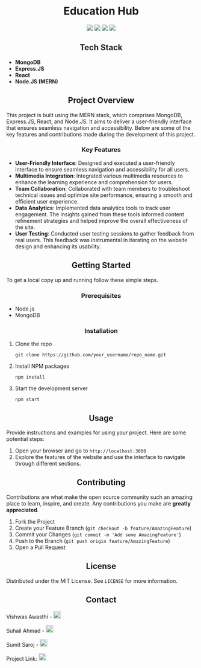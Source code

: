 <h1 align="center">Education Hub</h1>

<p align="center">
  <img src="https://img.shields.io/badge/MongoDB-47A248?style=for-the-badge&logo=mongodb&logoColor=white"/>
  <img src="https://img.shields.io/badge/Express.JS-000000?style=for-the-badge&logo=express&logoColor=white"/>
  <img src="https://img.shields.io/badge/React-61DAFB?style=for-the-badge&logo=react&logoColor=white"/>
  <img src="https://img.shields.io/badge/Node.JS-339933?style=for-the-badge&logo=node.js&logoColor=white"/>
</p>

<h2 align="center">Tech Stack</h2>
<ul>
  <li><strong>MongoDB</strong></li>
  <li><strong>Express.JS</strong></li>
  <li><strong>React</strong></li>
  <li><strong>Node.JS (MERN)</strong></li>
</ul>

<h2 align="center">Project Overview</h2>
<p>This project is built using the MERN stack, which comprises MongoDB, Express.JS, React, and Node.JS. It aims to deliver a user-friendly interface that ensures seamless navigation and accessibility. Below are some of the key features and contributions made during the development of this project.</p>

<h3 align="center">Key Features</h3>
<ul>
  <li><strong>User-Friendly Interface</strong>: Designed and executed a user-friendly interface to ensure seamless navigation and accessibility for all users.</li>
  <li><strong>Multimedia Integration</strong>: Integrated various multimedia resources to enhance the learning experience and comprehension for users.</li>
  <li><strong>Team Collaboration</strong>: Collaborated with team members to troubleshoot technical issues and optimize site performance, ensuring a smooth and efficient user experience.</li>
  <li><strong>Data Analytics</strong>: Implemented data analytics tools to track user engagement. The insights gained from these tools informed content refinement strategies and helped improve the overall effectiveness of the site.</li>
  <li><strong>User Testing</strong>: Conducted user testing sessions to gather feedback from real users. This feedback was instrumental in iterating on the website design and enhancing its usability.</li>
</ul>

<h2 align="center">Getting Started</h2>
<p>To get a local copy up and running follow these simple steps.</p>

<h3 align="center">Prerequisites</h3>
<ul>
  <li>Node.js</li>
  <li>MongoDB</li>
</ul>

<h3 align="center">Installation</h3>
<ol>
  <li>Clone the repo
    <pre><code>git clone https://github.com/your_username/repo_name.git</code></pre>
  </li>
  <li>Install NPM packages
    <pre><code>npm install</code></pre>
  </li>
  <li>Start the development server
    <pre><code>npm start</code></pre>
  </li>
</ol>

<h2 align="center">Usage</h2>
<p>Provide instructions and examples for using your project. Here are some potential steps:</p>
<ol>
  <li>Open your browser and go to <code>http://localhost:3000</code></li>
  <li>Explore the features of the website and use the interface to navigate through different sections.</li>
</ol>

<h2 align="center">Contributing</h2>
<p>Contributions are what make the open source community such an amazing place to learn, inspire, and create. Any contributions you make are <strong>greatly appreciated</strong>.</p>
<ol>
  <li>Fork the Project</li>
  <li>Create your Feature Branch (<code>git checkout -b feature/AmazingFeature</code>)</li>
  <li>Commit your Changes (<code>git commit -m 'Add some AmazingFeature'</code>)</li>
  <li>Push to the Branch (<code>git push origin feature/AmazingFeature</code>)</li>
  <li>Open a Pull Request</li>
</ol>

<h2 align="center">License</h2>
<p>Distributed under the MIT License. See <code>LICENSE</code> for more information.</p>

<h2 align="center">Contact</h2>
<p>
  Vishwas Awasthi - 
  <a href="mailto:vishwasawasthi948@example.com">
    <img src="https://img.icons8.com/ios-filled/50/000000/email.png" alt="Email Icon" style="width:20px;height:20px;"/>
  </a>
</p>
<p>
  Suhail Ahmad - 
  <a href="mailto:rbsuhail123@example.com">
    <img src="https://img.icons8.com/ios-filled/50/000000/email.png" alt="Email Icon" style="width:20px;height:20px;"/>
  </a>
</p>
<p>
  Sumit Saroj - 
  <a href="mailto:sumitsaroj123@example.com">
    <img src="https://img.icons8.com/ios-filled/50/000000/email.png" alt="Email Icon" style="width:20px;height:20px;"/>
  </a>
</p>
<p>
  Project Link: 
  <a href="https://studynotion-frontend-tau.vercel.app/">
    <img src="https://img.icons8.com/ios-filled/50/000000/link.png" alt="Project Link Icon" style="width:20px;height:20px;"/>
  </a>
</p>

